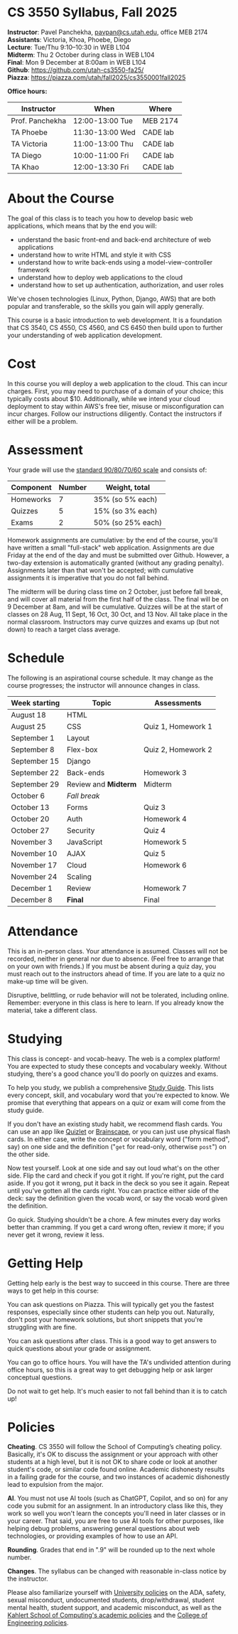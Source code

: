 CS 3550 Syllabus, Fall 2025
===========================

**Instructor**: Pavel Panchekha, [pavpan@cs.utah.edu](mailto:pavpan@cs.utah.edu), office MEB 2174 \
**Assistants**: Victoria, Khoa, Phoebe, Diego \
**Lecture**: Tue/Thu 9:10–10:30 in WEB L104 \
**Midterm**: Thu 2 October during class in WEB L104 \
**Final**: Mon 9 December at 8:00am in WEB L104 \
**Github**: https://github.com/utah-cs3550-fa25/ \
**Piazza**: https://piazza.com/utah/fall2025/cs3550001fall2025

**Office hours:**

| Instructor      | When            | Where    |
|-----------------|-----------------|----------|
| Prof. Panchekha | 12:00-13:00 Tue | MEB 2174 |
| TA Phoebe       | 11:30-13:00 Wed | CADE lab |
| TA Victoria     | 11:00-13:00 Thu | CADE lab |
| TA Diego        | 10:00-11:00 Fri | CADE lab |
| TA Khao         | 12:00-13:30 Fri | CADE lab |

# About the Course

The goal of this class is to teach you how to develop basic web
applications, which means that by the end you will:

- understand the basic front-end and back-end architecture of web applications
- understand how to write HTML and style it with CSS
- understand how to write back-ends using a model-view-controller framework
- understand how to deploy web applications to the cloud
- understand how to set up authentication, authorization, and user roles

We've chosen technologies (Linux, Python, Django, AWS) that are both
popular and transferable, so the skills you gain will apply generally.

This course is a basic introduction to web development. It is a
foundation that CS 3540, CS 4550, CS 4560, and CS 6450 then build
upon to further your understanding of web application development.

# Cost

In this course you will deploy a web application to the cloud. This
can incur charges. First, you may need to purchase of a domain of your
choice; this typically costs about $10. Additionally, while we intend
your cloud deployment to stay within AWS's free tier, misuse or
misconfiguration can incur charges. Follow our instructions
diligently. Contact the instructors if either will be a problem.

# Assessment

Your grade will use the [standard 90/80/70/60 scale][grade] and
consists of:

| Component | Number | Weight, total     |
|-----------|--------|-------------------|
| Homeworks | 7      | 35% (so 5% each)  |
| Quizzes   | 5      | 15% (so 3% each)  |
| Exams     | 2      | 50% (so 25% each) |

[grade]: https://en.wikipedia.org/wiki/Academic_grading_in_the_United_States#Grade_conversion

Homework assignments are cumulative: by the end of the course, you'll
have written a small "full-stack" web application. Assignments are due
Friday at the end of the day and must be submitted over Github.
However, a two-day extension is automatically granted (without any
grading penalty). Assignments later than that won't be accepted; with
cumulative assignments it is imperative that you do not fall behind.

The midterm will be during class time on 2 October, just before fall
break, and will cover all material from the first half of the class.
The final will be on 9 December at 8am, and will be cumulative.
Quizzes will be at the start of classes on 28 Aug, 11 Sept, 16 Oct, 30
Oct, and 13 Nov. All take place in the normal classroom. Instructors
may curve quizzes and exams up (but not down) to reach a target class
average.

# Schedule

The following is an aspirational course schedule. It may change as the
course progresses; the instructor will announce changes in class.

| Week starting | Topic                  | Assessments        |
|---------------|------------------------|--------------------|
| August 18     | HTML                   |                    |
| August 25     | CSS                    | Quiz 1, Homework 1 |
| September 1   | Layout                 |                    |
| September 8   | Flex-box               | Quiz 2, Homework 2 |
| September 15  | Django                 |                    |
| September 22  | Back-ends              | Homework 3         |
| September 29  | Review and **Midterm** | Midterm            |
| October 6     | *Fall break*           |                    |
| October 13    | Forms                  | Quiz 3             |
| October 20    | Auth                   | Homework 4         |
| October 27    | Security               | Quiz 4             |
| November 3    | JavaScript             | Homework 5         |
| November 10   | AJAX                   | Quiz 5             |
| November 17   | Cloud                  | Homework 6         |
| November 24   | Scaling                |                    |
| December 1    | Review                 | Homework 7         |
| December 8    | **Final**              | Final              |

# Attendance

This is an in-person class. Your attendance is assumed. Classes will
not be recorded, neither in general nor due to absence. (Feel free to
arrange that on your own with friends.) If you must be absent during a
quiz day, you must reach out to the instructors ahead of time. If you
are late to a quiz no make-up time will be given.

Disruptive, belittling, or rude behavior will not be tolerated,
including online. Remember: everyone in this class is here to learn.
If you already know the material, take a different class.

# Studying

This class is concept- and vocab-heavy. The web is a complex platform!
You are expected to study these concepts and vocabulary weekly.
Without studying, there's a good chance you'll do poorly on quizzes
and exams.

To help you study, we publish a comprehensive [Study
Guide](study-guide.md). This lists every concept, skill, and
vocabulary word that you're expected to know. We promise that
everything that appears on a quiz or exam will come from the study
guide.

If you don't have an existing study habit, we recommend flash cards.
You can use an app like [Quizlet](https://quizlet.com/) or
[Brainscape](https://www.brainscape.com/), or you can just use
physical flash cards. In either case, write the concept or vocabulary
word ("form method", say) on one side and the definition ("`get` for
read-only, otherwise `post`") on the other side.

Now test yourself. Look at one side and say out loud what's on the
other side. Flip the card and check if you got it right. If you're
right, put the card aside. If you got it wrong, put it back in the
deck so you see it again. Repeat until you've gotten all the cards
right. You can practice either side of the deck: say the definition
given the vocab word, or say the vocab word given the definition.

Go quick. Studying shouldn't be a chore. A few minutes every day works
better than cramming. If you get a card wrong often, review it more;
if you never get it wrong, review it less.

# Getting Help

Getting help early is the best way to succeed in this course. There
are three ways to get help in this course:

You can ask questions on Piazza. This will typically get you the
fastest responses, especially since other students can help you out.
Naturally, don't post your homework solutions, but short snippets that
you're struggling with are fine.

You can ask questions after class. This is a good way to get answers
to quick questions about your grade or assignment.

You can go to office hours. You will have the TA's undivided attention
during office hours, so this is a great way to get debugging help or
ask larger conceptual questions.

Do not wait to get help. It's much easier to not fall behind than it
is to catch up!


# Policies

**Cheating**. CS 3550 will follow the School of Computing’s cheating
policy. Basically, it's OK to discuss the assignment or your approach
with other students at a high level, but it is not OK to share code or
look at another student's code, or similar code found online. Academic
dishonesty results in a failing grade for the course, and two
instances of academic dishonestly lead to expulsion from the major.

**AI**. You must not use AI tools (such as ChatGPT, Copilot, and so
on) for any code you submit for an assignment. In an introductory
class like this, they work so well you won't learn the concepts you'll
need in later classes or in your career. That said, you are free to
use AI tools for other purposes, like helping debug problems,
answering general questions about web technologies, or providing
examples of how to use an API.

**Rounding**. Grades that end in ".9" will be rounded up to the next
whole number.

**Changes**. The syllabus can be changed with reasonable in-class
notice by the instructor.

Please also familiarize yourself with [University policies][u-policy]
on the ADA, safety, sexual misconduct, undocumented students,
drop/withdrawal, student mental health, student support, and academic
misconduct, as well as the [Kahlert School of Computing's academic
policies][ksoc-policy] and the [College of Engineering
policies][coe-policy].

[u-policy]: https://cte.utah.edu/instructor-education/syllabus/institutional-policies.php
[ksoc-policy]: https://handbook.cs.utah.edu/current/Academics/policies.php
[coe-policy]: https://www.coe.utah.edu/students/current/semester-guidelines/
